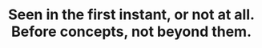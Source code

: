 ---
title: Seen in the first instant, or not at all. Before concepts, not beyond them.
tags: mindfulness self
selfimmediately: true
selfimmediatelyorder: 1
illusionofself: true
---